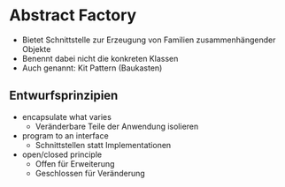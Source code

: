 # Abstract Factory
* Bietet Schnittstelle zur Erzeugung von Familien zusammenhängender Objekte
* Benennt dabei nicht die konkreten Klassen
* Auch genannt: Kit Pattern (Baukasten)

## Entwurfsprinzipien
* encapsulate what varies
  * Veränderbare Teile der Anwendung isolieren
* program to an interface
  * Schnittstellen statt Implementationen
* open/closed principle
  * Offen für Erweiterung
  * Geschlossen für Veränderung